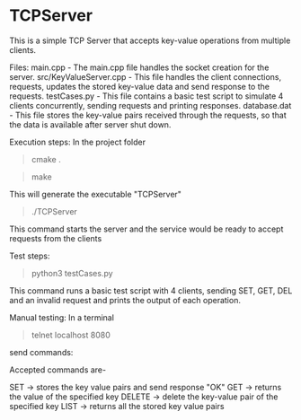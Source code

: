 # TCPServer
This is a simple TCP Server that accepts key-value operations from multiple clients.

Files:
main.cpp - The main.cpp file handles the socket creation for the server.
src/KeyValueServer.cpp - This file handles the client connections, requests, updates the stored key-value data and send response to the requests.
testCases.py - This file contains a basic test script to simulate 4 clients concurrently, sending requests and printing responses.
database.dat - This file stores the key-value pairs received through the requests, so that the data is available after server shut down.

Execution steps:
In the project folder
>cmake .

>make

This will generate the executable "TCPServer"

>./TCPServer

This command starts the server and the service would be ready to accept requests from the clients

Test steps:
>python3 testCases.py

This command runs a basic test script with 4 clients, sending SET, GET, DEL and an invalid request and prints the output of each operation.

Manual testing:
In a terminal
>telnet localhost 8080

send commands:

Accepted commands are-

SET <key> <value> -> stores the key value pairs and send response "OK"
GET <key> -> returns the value of the specified key
DELETE <key> -> delete the key-value pair of the specified key
LIST -> returns all the stored key value pairs

